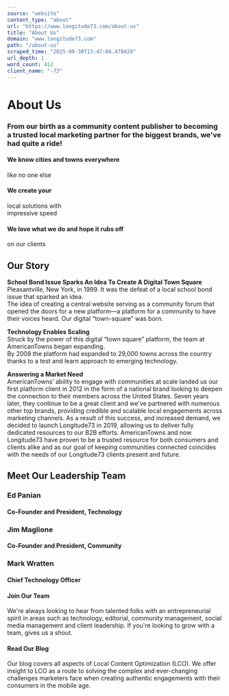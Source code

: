 ```yaml
---
source: "website"
content_type: "about"
url: "https://www.longitude73.com/about-us"
title: "About Us"
domain: "www.longitude73.com"
path: "/about-us"
scraped_time: "2025-09-30T13:47:04.478420"
url_depth: 1
word_count: 412
client_name: "-73"
---
```


# About Us

### From our birth as a community content publisher to becoming a trusted local marketing partner for the biggest brands, we've had quite a ride!

#### We know cities and towns everywhere  
like no one else

#### We create your  
local solutions with  
impressive speed

#### We love what we do and hope it rubs off  
on our clients

## Our Story  

**School Bond Issue Sparks An Idea To Create A Digital Town Square**  
Pleasantville, New York, in 1999. It was the defeat of a local school bond issue that sparked an idea.  
The idea of creating a central website serving as a community forum that opened the doors for a new platform—a platform for a community to have their voices heard. Our digital “town-square” was born.

**Technology Enables Scaling**  
Struck by the power of this digital “town square” platform, the team at AmericanTowns began expanding.  
By 2008 the platform had expanded to 29,000 towns across the country thanks to a test and learn approach to emerging technology.

**Answering a Market Need**  
AmericanTowns’ ability to engage with communities at scale landed us our first platform client in 2012 in the form of a national brand looking to deepen the connection to their members across the United States. Seven years later, they continue to be a great client and we've partnered with numerous other top brands, providing credible and scalable local engagements across marketing channels. As a result of this success, and increased demand, we decided to launch Longitude73 in 2019, allowing us to deliver fully dedicated resources to our B2B efforts. AmericanTowns and now Longitude73 have proven to be a trusted resource for both consumers and clients alike and as our goal of keeping communities connected coincides with the needs of our Longitude73 clients present and future.

## Meet Our Leadership Team

### Ed Panian
#### Co-Founder and President, Technology

### Jim Maglione
#### Co-Founder and President, Community

### Mark Wratten
#### Chief Technology Officer

#### Join Our Team

We're always looking to hear from talented folks with an entrepreneurial spirit in areas such as technology, editorial, community management, social media management and client leadership. If you're looking to grow with a team, gives us a shout.

#### Read Our Blog

Our blog covers all aspects of Local Content Optimization (LCO). We offer insight to LCO as a route to solving the complex and ever-changing challenges marketers face when creating authentic engagements with their consumers in the mobile age.